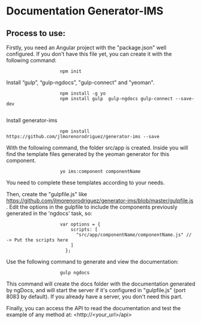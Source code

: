 Documentation Generator-IMS
=====================

Process to use: 
-----------------

Firstly, you need an Angular project with the "package.json" well configured. If you don't have this file yet, you can create it with the following command:

```
					npm init
```


Install “gulp”, “gulp-ngdocs”, "gulp-connect" and "yeoman".

```
					npm install -g yo
					npm install gulp  gulp-ngdocs gulp-connect --save-dev
					
```


Install generator-ims 

```
       				npm install https://github.com/jlmorenorodriguez/generator-ims --save     

```


With the following command, the folder src/app is created. Inside you will find the template files generated by the yeoman generator for this component.

```
					yo ims:component componentName
```

You need to complete these templates according to your needs.

Then, create the "gulpfile.js" like https://github.com/jlmorenorodriguez/generator-ims/blob/master/gulpfile.js .
Edit the options in the gulpfile to include the components previously generated in the 'ngdocs' task, so:

```
					var options = {
					    scripts: [
					      "src/app/componentName/componentName.js" // -> Put the scripts here 
					    ]
					  };
```

Use the following command to generate and view the documentation:

```
					gulp ngdocs
```

This command will create the docs folder with the documentation generated by ngDocs, and will start the server if it's configured in "gulpfile.js" (port 8083 by default). If you already have a server, you don't need this part.

Finally, you can access the API to read the documentation and test the example of any method at: <http://<your_url>/api>